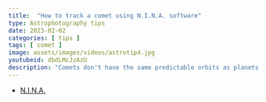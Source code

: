 ```yaml
---
title:  "How to track a comet using N.I.N.A. software"
type: Astrophotography tips
date: 2023-02-02
categories: [ tips ]
tags: [ comet ]
image: assets/images/videos/astrotip4.jpg
youtubeid: dbdLMcJzAzU
description: "Comets don't have the same predictable orbits as planets and travel at different rates, so how are long imaging sessions even possible? Just in time for the close approach of the green comet C/2022 E3 (ZTF), learn how to use the Orbitals plugin to track comets using N.I.N.A. software."
---
```


- [N.I.N.A.](https://nighttime-imaging.eu/docs/master/site/)
